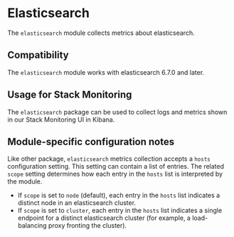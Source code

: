 # Elasticsearch

The `elasticsearch` module collects metrics about elasticsearch.

## Compatibility

The `elasticsearch` module works with elasticsearch 6.7.0 and later.

## Usage for Stack Monitoring

The `elasticsearch` package can be used to collect logs and metrics shown in our Stack Monitoring
UI in Kibana.

## Module-specific configuration notes

Like other package, `elasticsearch` metrics collection accepts a `hosts` configuration setting.
This setting can contain a list of entries. The related `scope` setting determines how each entry in
the `hosts` list is interpreted by the module.

* If `scope` is set to `node` (default), each entry in the `hosts` list indicates a distinct node in an
  elasticsearch cluster.
* If `scope` is set to `cluster`, each entry in the `hosts` list indicates a single endpoint for a distinct
  elasticsearch cluster (for example, a load-balancing proxy fronting the cluster).
